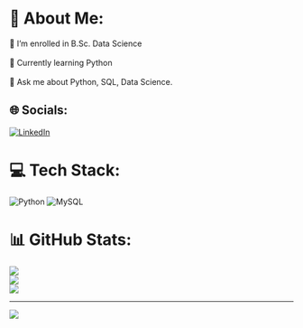 # 💫 About Me:
🔭 I’m enrolled in B.Sc. Data Science<br><br>🌱 Currently learning Python<br><br>💬 Ask me about Python, SQL, Data Science.


## 🌐 Socials:
[![LinkedIn](https://img.shields.io/badge/LinkedIn-%230077B5.svg?logo=linkedin&logoColor=white)](https://linkedin.com/in/akash-sharma-5b0a59329) 

# 💻 Tech Stack:
![Python](https://img.shields.io/badge/python-3670A0?style=for-the-badge&logo=python&logoColor=ffdd54) ![MySQL](https://img.shields.io/badge/mysql-4479A1.svg?style=for-the-badge&logo=mysql&logoColor=white)
# 📊 GitHub Stats:
![](https://github-readme-stats.vercel.app/api?username=sharmaakash-dev&theme=dark&hide_border=false&include_all_commits=false&count_private=false)<br/>
![](https://github-readme-streak-stats.herokuapp.com/?user=sharmaakash-dev&theme=dark&hide_border=false)<br/>
![](https://github-readme-stats.vercel.app/api/top-langs/?username=sharmaakash-dev&theme=dark&hide_border=false&include_all_commits=false&count_private=false&layout=compact)

---
[![](https://visitcount.itsvg.in/api?id=sharmaakash-dev&icon=0&color=0)](https://visitcount.itsvg.in)

<!-- Proudly created with GPRM ( https://gprm.itsvg.in ) -->
